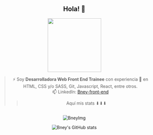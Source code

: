 <div align="center">

## Hola! 👋 

<img src="https://media.giphy.com/media/xT9DPIBYf0pAviBLzO/giphy.gif" width="175" />

<br/>

> ⚡ Soy **Desarrolladora Web Front End Trainee** con experiencia :memo: en HTML, CSS y/o SASS, Git, Javascript, React, entre otros.<br/>
> 📫 LinkedIn: [Bney-front-end](https://www.linkedin.com/in/bney-front-end/)
> > Aquí mis stats ⬇⬇⬇ <br/>

<br/>

<img src="https://github-readme-stats.vercel.app/api/top-langs?username=Bney28&show_icons=true&theme=cobalt&locale=en&layout=compact" alt="BneyImg" />

![Bney's GitHub stats](https://github-readme-stats.vercel.app/api?username=Bney28&show_icons=true&theme=cobalt)<br/>

 </div>
  
<!--
**Bney28/Bney28** is a ✨ _special_ ✨ repository because its `README.md` (this file) appears on your GitHub profile.

Here are some ideas to get you started:

- 🔭 I’m currently working on ...
- 🌱 I’m currently learning ...
- 👯 I’m looking to collaborate on ...
- 🤔 I’m looking for help with ...
- 💬 Ask me about ...
- 📫 How to reach me: ...
- 😄 Pronouns: ...
- ⚡ Fun fact: ...


<iframe src="https://giphy.com/embed/xT9DPIBYf0pAviBLzO" width="480" height="480" frameBorder="0" class="giphy-embed" allowFullScreen></iframe><p><a href="https://giphy.com/gifs/cat-kitty-motivational-xT9DPIBYf0pAviBLzO">via GIPHY</a></p>
-->
